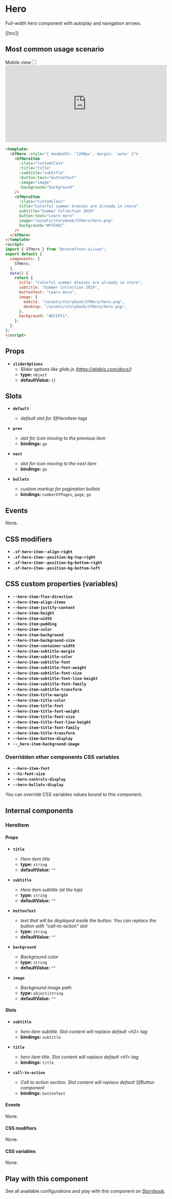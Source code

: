 # Hero

Full-width hero component with autoplay and navigation arrows.

[[toc]]

## Most common usage scenario

<div class="vuepress-mobile">
    <label for="vuepress-mobile" class="vuepress-mobile-label">Mobile view</label><input id="vuepress-mobile" type="checkbox" class="vuepress-mobile-checkbox">
    <iframe class="storybook-iframe" src="https://storybook.storefrontui.io/iframe.html?id=organisms-hero--common" style="width: 100%; border: 0; border-bottom: 1px solid #eee;height: 15rem"></iframe>
  </div>

```html
<template>
  <SfHero :style="{ maxWidth: '1240px', margin: 'auto' }">
    <SfHeroItem
      :class="customClass"
      :title="title"
      :subtitle="subtitle"
      :button-text="buttonText"
      :image="image"
      :background="background"
    />
    <SfHeroItem
      :class="customClass"
      title="Colorful summer dresses are already in store"
      subtitle="Summer Collection 2019"
      button-text="Learn more"
      image="/assets/storybook/SfHero/hero.png"
      background="#FCE4EC"
    />
  </SfHero>
</template>
<script>
import { SfHero } from "@storefront-ui/vue";
export default {
  components: {
    SfHero,
  },
  data() {
    return {
      title: "Colorful summer dresses are already in store",
      subtitle: "Summer Collection 2019",
      buttonText: "Learn more",
      image: {
        mobile: "/assets/storybook/SfHero/hero.png",
        desktop: "/assets/storybook/SfHero/hero.png",
      },
      background: "#ECEFF1",
    };
  },
};
</script>
```

## Props

- **`sliderOptions`**
  - _Slider options like glide.js (https://glidejs.com/docs/)_
  - **type:** `object`
  - **defaultValue:** `{}`

## Slots

- **`default`**
  - _default slot for SfHeroItem tags_

- **`prev`**
  - _slot for icon moving to the previous item_
  - **bindings:** `go`

- **`next`**
  - _slot for icon moving to the next item_
  - **bindings:** `go`

- **`bullets`**
  - _custom markup for pagination bullets_
  - **bindings:** `numberOfPages`, `page`, `go`

## Events

None.

## CSS modifiers

- **`.sf-hero-item--align-right`**
- **`.sf-hero-item--position-bg-top-right`**
- **`.sf-hero-item--position-bg-bottom-right`**
- **`.sf-hero-item--position-bg-bottom-left`**

## CSS custom properties (variables)

- **`--hero-item-flex-direction`**
- **`--hero-item-align-items`**
- **`--hero-item-justify-content`**
- **`--hero-item-height`**
- **`--hero-item-width`**
- **`--hero-item-padding`**
- **`--hero-item-color`**
- **`--hero-item-background`**
- **`--hero-item-background-size`**
- **`--hero-item-container-width`**
- **`--hero-item-subtitle-margin`**
- **`--hero-item-subtitle-color`**
- **`--hero-item-subtitle-font`**
- **`--hero-item-subtitle-font-weight`**
- **`--hero-item-subtitle-font-size`**
- **`--hero-item-subtitle-font-line-height`**
- **`--hero-item-subtitle-font-family`**
- **`--hero-item-subtitle-transform`**
- **`--hero-item-title-margin`**
- **`--hero-item-title-color`**
- **`--hero-item-title-font`**
- **`--hero-item-title-font-weight`**
- **`--hero-item-title-font-size`**
- **`--hero-item-title-font-line-height`**
- **`--hero-item-title-font-family`**
- **`--hero-item-title-transform`**
- **`--hero-item-button-display`**
- **`--_hero-item-background-image`**
### Overridden other components CSS variables 
- **`--hero-item-font`**
- **`--h1-font-size`**
- **`--hero-controls-display`**
- **`--hero-bullets-display`**


You can override CSS variables values bound to this component.

## Internal components

### HeroItem
#### Props
- **`title`**
  - _Hero item title_
  - **type:** `string`
  - **defaultValue:** `""`

- **`subtitle`**
  - _Hero item subtitle (at the top)_
  - **type:** `string`
  - **defaultValue:** `""`

- **`buttonText`**
  - _text that will be displayed inside the button. You can replace the button  with "call-to-action" slot_
  - **type:** `string`
  - **defaultValue:** `""`

- **`background`**
  - _Background color_
  - **type:** `string`
  - **defaultValue:** `""`

- **`image`**
  - _Background image path_
  - **type:** `object|string`
  - **defaultValue:** `""`

#### Slots
- **`subtitle`**
  - _hero item subtitle. Slot content will replace default &lt;h2&gt; tag_
  - **bindings:** `subtitle`

- **`title`**
  - _hero item title. Slot content will replace default &lt;h1&gt; tag_
  - **bindings:** `title`

- **`call-to-action`**
  - _Call to action section. Slot content will replace default SfButton component_
  - **bindings:** `buttonText`

#### Events
None.

#### CSS modifiers
None.

#### CSS variables
None.

## Play with this component

See all available configurations and play with this component on <a href="https://storybook.storefrontui.io/?path=/story/organisms-hero--common">Storybook</a>.
